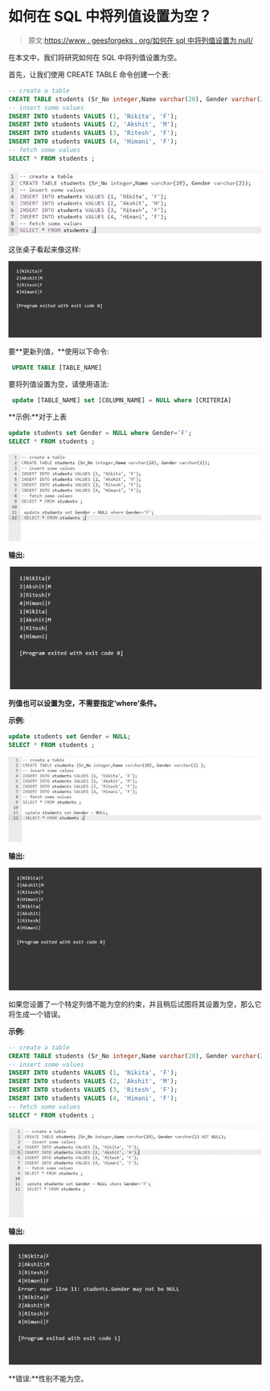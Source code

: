 # 如何在 SQL 中将列值设置为空？

> 原文:[https://www . geesforgeks . org/如何在 sql 中将列值设置为 null/](https://www.geeksforgeeks.org/how-to-set-a-column-value-to-null-in-sql/)

在本文中，我们将研究如何在 SQL 中将列值设置为空。

首先，让我们使用 CREATE TABLE 命令创建一个表:

```sql
-- create a table
CREATE TABLE students (Sr_No integer,Name varchar(20), Gender varchar(2));
-- insert some values
INSERT INTO students VALUES (1, 'Nikita', 'F');
INSERT INTO students VALUES (2, 'Akshit', 'M');
INSERT INTO students VALUES (3, 'Ritesh', 'F');
INSERT INTO students VALUES (4, 'Himani', 'F');
-- fetch some values
SELECT * FROM students ;
```

![](img/2190b5a62d16026031a8559934f835ec.png)

这张桌子看起来像这样:

![](img/ad2b78a9f49ce8b6fab86c7841b30878.png)

要**更新列值，**使用以下命令:

```sql
 UPDATE TABLE [TABLE_NAME]
```

要将列值设置为空，请使用语法:

```sql
 update [TABLE_NAME] set [COLUMN_NAME] = NULL where [CRITERIA] 
```

**示例:**对于上表

```sql
update students set Gender = NULL where Gender='F';
SELECT * FROM students ;
```

![](img/8d8af338122bd791adadb5bac8c4c0d0.png)

**输出:**

![](img/8f7a1bb8b8081d3a991125b783b3f5d4.png)

**列值也可以设置为空，不需要指定‘where’条件。**

**示例:**

```sql
update students set Gender = NULL;
SELECT * FROM students ;
```

![](img/33f74fd7ee00571798d30e00c329a620.png)

**输出:**

![](img/cfbe9dadeb93a4dccce668d40e59ac75.png)

如果您设置了一个特定列值不能为空的约束，并且稍后试图将其设置为空，那么它将生成一个错误。

**示例:**

```sql
-- create a table
CREATE TABLE students (Sr_No integer,Name varchar(20), Gender varchar(2) NOT NULL);
-- insert some values
INSERT INTO students VALUES (1, 'Nikita', 'F');
INSERT INTO students VALUES (2, 'Akshit', 'M');
INSERT INTO students VALUES (3, 'Ritesh', 'F');
INSERT INTO students VALUES (4, 'Himani', 'F');
-- fetch some values
SELECT * FROM students ;
```

![](img/451907974d806666c9520226862ed70d.png)

**输出:**

![](img/d31d0ed865a06aa2390fb95ea055f597.png)

**错误:**性别不能为空。